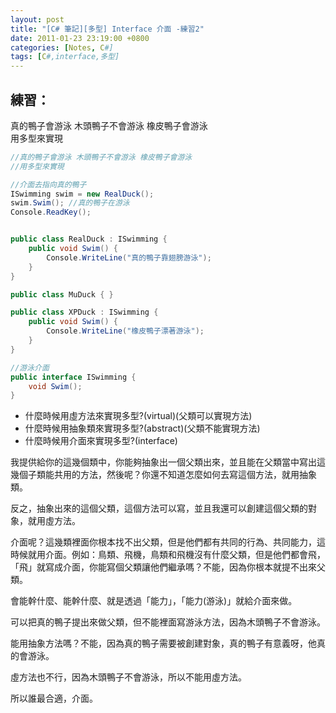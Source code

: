 ```yaml
---
layout: post
title: "[C# 筆記][多型] Interface 介面 -練習2"
date: 2011-01-23 23:19:00 +0800
categories: [Notes, C#]
tags: [C#,interface,多型]
---
```


## 練習：
真的鴨子會游泳 木頭鴨子不會游泳 橡皮鴨子會游泳    
用多型來實現
```c#
//真的鴨子會游泳 木頭鴨子不會游泳 橡皮鴨子會游泳
//用多型來實現

//介面去指向真的鴨子
ISwimming swim = new RealDuck();
swim.Swim(); //真的鴨子在游泳
Console.ReadKey();


public class RealDuck : ISwimming {
    public void Swim() {
        Console.WriteLine("真的鴨子靠翅膀游泳");
    }
}

public class MuDuck { }

public class XPDuck : ISwimming {
    public void Swim() {
        Console.WriteLine("橡皮鴨子漂著游泳");
    }
}

//游泳介面
public interface ISwimming {
    void Swim();
}
```

- 什麼時候用虛方法來實現多型?(virtual)(父類可以實現方法)
- 什麼時候用抽象類來實現多型?(abstract)(父類不能實現方法)
- 什麼時候用介面來實現多型?(interface)
    
我提供給你的這幾個類中，你能夠抽象出一個父類出來，並且能在父類當中寫出這幾個子類能共用的方法，然後呢？你還不知道怎麼如何去寫這個方法，就用抽象類。    

反之，抽象出來的這個父類，這個方法可以寫，並且我還可以創建這個父類的對象，就用虛方法。    
 
介面呢？這幾類裡面你根本找不出父類，但是他們都有共同的行為、共同能力，這時候就用介面。例如：鳥類、飛機，鳥類和飛機沒有什麼父類，但是他們都會飛，「飛」就寫成介面，你能寫個父類讓他們繼承嗎？不能，因為你根本就提不出來父類。    

會能幹什麼、能幹什麼、就是透過「能力」，「能力(游泳)」就給介面來做。    

可以把真的鴨子提出來做父類，但不能裡面寫游泳方法，因為木頭鴨子不會游泳。 

能用抽象方法嗎？不能，因為真的鴨子需要被創建對象，真的鴨子有意義呀，他真的會游泳。    

虛方法也不行，因為木頭鴨子不會游泳，所以不能用虛方法。

所以誰最合適，介面。   